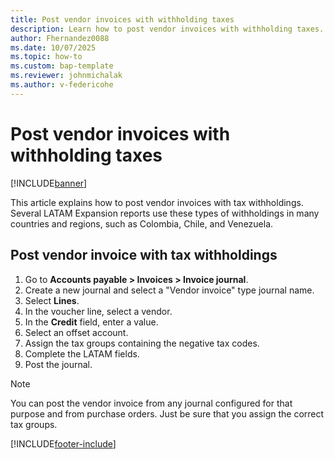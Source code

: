 ```yaml
---
title: Post vendor invoices with withholding taxes
description: Learn how to post vendor invoices with withholding taxes.
author: Fhernandez0088
ms.date: 10/07/2025
ms.topic: how-to
ms.custom: bap-template
ms.reviewer: johnmichalak
ms.author: v-federicohe
---
```


# Post vendor invoices with withholding taxes

[!INCLUDE[banner](../../includes/banner.md)]

This article explains how to post vendor invoices with tax withholdings. Several LATAM Expansion reports use these types of withholdings in many countries and regions, such as Colombia, Chile, and Venezuela.

## Post vendor invoice with tax withholdings

1. Go to **Accounts payable > Invoices > Invoice journal**.
1. Create a new journal and select a "Vendor invoice" type journal name.
1. Select **Lines**.
1. In the voucher line, select a vendor.
1. In the **Credit** field, enter a value.
1. Select an offset account.
1. Assign the tax groups containing the negative tax codes.
1. Complete the LATAM fields.
1. Post the journal.

> [!NOTE]
> You can post the vendor invoice from any journal configured for that purpose and from purchase orders. Just be sure that you assign the correct tax groups.

[!INCLUDE[footer-include](../../../includes/footer-banner.md)]